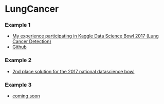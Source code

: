 # LungCancer
### Example 1
* [My experience participating in Kaggle Data Science Bowl 2017 (Lung Cancer Detection)](https://medium.com/towards-data-science/my-experience-participating-in-kaggle-data-science-bowl-2017-lung-cancer-detection-4705032052ec]) 
 * [Github](https://github.com/ashish217/kaggle/tree/master/data_science_bowl3)

### Example 2
  * [2nd place solution for the 2017 national datascience bowl](http://juliandewit.github.io/kaggle-ndsb2017/)

### Example 3
 * [coming soon](https://www.youtube.com/watch?v=dQw4w9WgXcQ)

